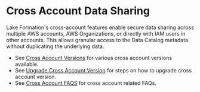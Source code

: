 # Cross Account Data Sharing

Lake Formation's cross-account features enable secure data sharing across multiple AWS accounts, AWS Organizations, or directly with IAM users in other accounts. This allows granular access to the Data Catalog metadata without duplicating the underlying data.

* See [Cross Account Versions](caversions.md) for various cross account versions available.
* See [Upgrade Cross Account Version](caupgrade.md) for steps on how to upgrade cross account version. 
* See [Cross Account FAQS](cafaqs.md) for cross account related FAQs.

